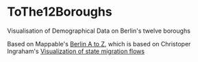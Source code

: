 ToThe12Boroughs
===============

Visualisation of Demographical Data on Berlin's twelve boroughs

Based on Mappable's [Berlin A to Z](http://mappable.info/a-to-z/), which is based on Christoper Ingraham's [Visualization of state migration flows](http://wonkviz.tumblr.com/post/68197449379/state-migration-flows-2012)